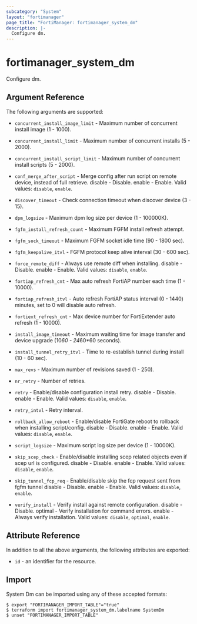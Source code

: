 ```yaml
---
subcategory: "System"
layout: "fortimanager"
page_title: "FortiManager: fortimanager_system_dm"
description: |-
  Configure dm.
---
```


# fortimanager_system_dm
Configure dm.

## Argument Reference


The following arguments are supported:


* `concurrent_install_image_limit` - Maximum number of concurrent install image (1 - 1000).
* `concurrent_install_limit` - Maximum number of concurrent installs (5 - 2000).
* `concurrent_install_script_limit` - Maximum number of concurrent install scripts (5 - 2000).
* `conf_merge_after_script` - Merge config after run script on remote device, instead of full retrieve. disable - Disable. enable - Enable. Valid values: `disable`, `enable`.

* `discover_timeout` - Check connection timeout when discover device (3 - 15).
* `dpm_logsize` - Maximum dpm log size per device (1 - 100000K).
* `fgfm_install_refresh_count` - Maximum FGFM install refresh attempt.
* `fgfm_sock_timeout` - Maximum FGFM socket idle time (90 - 1800 sec).
* `fgfm_keepalive_itvl` - FGFM protocol keep alive interval (30 - 600 sec).
* `force_remote_diff` - Always use remote diff when installing. disable - Disable. enable - Enable. Valid values: `disable`, `enable`.

* `fortiap_refresh_cnt` - Max auto refresh FortiAP number each time (1 - 10000).
* `fortiap_refresh_itvl` - Auto refresh FortiAP status interval (0 - 1440) minutes, set to 0 will disable auto refresh.
* `fortiext_refresh_cnt` - Max device number for FortiExtender auto refresh (1 - 10000).
* `install_image_timeout` - Maximum waiting time for image transfer and device upgrade (10*60 - 24*60*60 seconds).
* `install_tunnel_retry_itvl` - Time to re-establish tunnel during install (10 - 60 sec).
* `max_revs` - Maximum number of revisions saved (1 - 250).
* `nr_retry` - Number of retries.
* `retry` - Enable/disable configuration install retry. disable - Disable. enable - Enable. Valid values: `disable`, `enable`.

* `retry_intvl` - Retry interval.
* `rollback_allow_reboot` - Enable/disable FortiGate reboot to rollback when installing script/config. disable - Disable. enable - Enable. Valid values: `disable`, `enable`.

* `script_logsize` - Maximum script log size per device (1 - 10000K).
* `skip_scep_check` - Enable/disable installing scep related objects even if scep url is configured. disable - Disable. enable - Enable. Valid values: `disable`, `enable`.

* `skip_tunnel_fcp_req` - Enable/disable skip the fcp request sent from fgfm tunnel disable - Disable. enable - Enable. Valid values: `disable`, `enable`.

* `verify_install` - Verify install against remote configuration. disable - Disable. optimal - Verify installation for command errors. enable - Always verify installation. Valid values: `disable`, `optimal`, `enable`.



## Attribute Reference

In addition to all the above arguments, the following attributes are exported:
* `id` - an identifier for the resource.

## Import

System Dm can be imported using any of these accepted formats:
```
$ export "FORTIMANAGER_IMPORT_TABLE"="true"
$ terraform import fortimanager_system_dm.labelname SystemDm
$ unset "FORTIMANAGER_IMPORT_TABLE"
```


